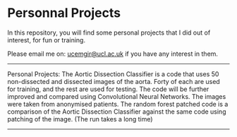 # Personnal Projects
In this repository, you will find some personal projects that I did out of interest, for fun or training.

Please email me on: ucemgir@ucl.ac.uk if you have any interest in them.

---------------
Personal Projects:
The Aortic Dissection Classifier is a code that uses 50 non-dissected and dissected images of the aorta. Forty of each are used for training, and the rest are used for testing.
The code will be further improved and compared using Convolutional Neural Networks.
The images were taken from anonymised patients.
The random forest patched code is a comparison of the Aortic Dissection Classifier against the same code using patching of the image. (The run takes a long time)

----------------
